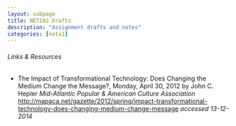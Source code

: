 ```yaml
---
layout: subpage
title: NET102 Drafts
description: "Assignment drafts and notes"
categories: [neta1]
---
```



###### Links & Resources
- The Impact of Transformational Technology: Does Changing the Medium Change the Message?, Monday, April 30, 2012
by John C. Hepler *Mid-Atlantic Popular &
 American Culture Association* http://mapaca.net/gazette/2012/spring/impact-transformational-technology-does-changing-medium-change-message *accessed 13-12-2014*
